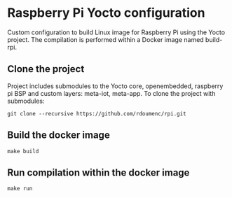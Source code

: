 # Raspberry Pi Yocto configuration
Custom configuration to build Linux image for Raspberry Pi using the Yocto project.
The compilation is performed within a Docker image named build-rpi.

## Clone the project
Project includes submodules to the Yocto core, openembedded, raspberry pi BSP and custom layers: meta-iot, meta-app.
To clone the project with submodules:
```
git clone --recursive https://github.com/rdoumenc/rpi.git
```
## Build the docker image
```
make build
```
## Run compilation within the docker image
```
make run
```
